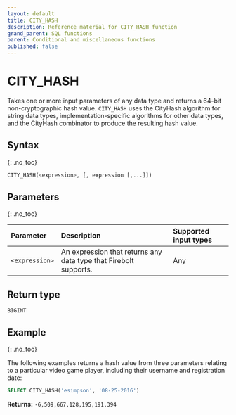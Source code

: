 ```yaml
---
layout: default
title: CITY_HASH
description: Reference material for CITY_HASH function
grand_parent: SQL functions
parent: Conditional and miscellaneous functions
published: false
---
```


# CITY_HASH

Takes one or more input parameters of any data type and returns a 64-bit non-cryptographic hash value. `CITY_HASH` uses the CityHash algorithm for string data types, implementation-specific algorithms for other data types, and the CityHash combinator to produce the resulting hash value.

## Syntax
{: .no_toc}

```sql
CITY_HASH(<expression>, [, expression [,...]])
```
## Parameters 
{: .no_toc}

| Parameter | Description                          |Supported input types | 
| :--------- | :---------------------------------- | :----------|
| `<expression>`   | An expression that returns any data type that Firebolt supports. | Any | 

## Return type
`BIGINT`

## Example
{: .no_toc}

The following examples returns a hash value from three parameters relating to a particular video game player, including their username and registration date: 

```sql
SELECT CITY_HASH('esimpson', '08-25-2016')
```

**Returns:** `-6,509,667,128,195,191,394`
